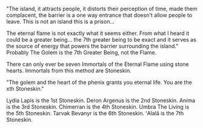 "The island, it attracts people, it distorts their perception of time, made them complacent, the barrier is a one way entrance that doesn't allow people to leave. This is not an island this is a prison...

The eternal flame is not exactly what it seems either. From what I heard it could be a greater being... the 7th greater being to be exact and it serves as the source of energy that powers the barrier surrounding the island."
Probably The Golem is the 7th Greater Being, not the Flame.

There can only ever be seven Immortals of the Eternal Flame using stone hearts. Immortals from this method are Stoneskin.

"The golem and the heart of the phenix grants you eternal life. You are the xth Stoneskin."

Lydia Lapis is the 1st Stoneskin.
Deron Argenus is the 2nd Stoneskin.
Anima is the 3rd Stoneskin.
Chimerran is the 4th Stoneskin.
Umbra The Living is the 5th Stoneskin.
Tarvak Bevanyr is the 6th Stoneskin.
ʻAlalā is the 7th Stoneskin.